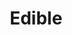 ---
title : "Edible"
excerpt : There are over 20,000 species of edible plants in the world yet fewer than 20 species now provide 90% of our food. However, there are hundreds of less well known edible plants from all around the world which are both delicious and nutritious.
image : './image.jpg'
---